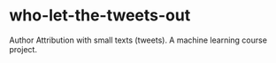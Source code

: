 # who-let-the-tweets-out
Author Attribution with small texts (tweets). A machine learning course project.
